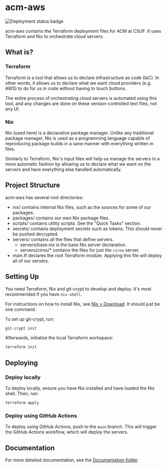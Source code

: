 # acm-aws

![Deployment status badge](https://github.com/diamondburned/acm-aws/actions/workflows/deploy.yml/badge.svg?branch=main)

acm-aws contains the Terraform deployment files for ACM at CSUF. It uses
Terraform and Nix to orchestrate cloud servers.

## What is?

### Terraform

Terraform is a tool that allows us to declare infrastructure as code (IaC). In
other words, it allows us to declare what we want cloud providers (e.g. AWS) to
do for us in code without having to touch buttons.

The entire process of orchestrating cloud servers is automated using this tool,
and any changes are done on these version-controlled text files, not any UI.

### Nix

Nix (used here) is a declarative package manager. Unlike any traditional package
manager, Nix is used as a programming language capable of reproducing package
builds in a sane manner with everything written in files.

Similarly to Terraform, Nix's input files will help us manage the servers in a
more automatic fashion by allowing us to declare what we want on the servers and
have everything else handled automatically.

## Project Structure

acm-aws has several root directories:

- nix/ contains internal Nix files, such as the sources for some of our
  packages.
- packages/ contains our own Nix package files.
- scripts/ contains utility scripts. See the "Quick Tasks" section.
- secrets/ contains deployment secrets such as tokens. This should never be
  pushed decrypted.
- servers/ contains all the files that define servers.
	- servers/base.nix is the base Nix server declaration.
	- servers/cirno/* contains the files for just the `cirno` server.
- main.tf declares the root Terraform module. Applying this file will deploy all
  of our servers.

## Setting Up

You need Terraform, Nix and git-crypt to develop and deploy. It's most
recommended if you have `nix-shell`.

For instructions on how to install Nix, see [Nix >
Download](https://nixos.org/download.html). It should just be one command.

To set up git-crypt, run:

```sh
git-crypt init
```

Afterwards, initialize the local Terraform workspace:

```sh
terraform init
```

## Deploying

### Deploy locally

To deploy locally, ensure you have Nix installed and have loaded the Nix shell.
Then, run:

```sh
terraform apply
```

### Deploy using GitHub Actions

To deploy using GitHub Actions, push to the `main` branch. This will trigger the
GitHub Actions workflow, which will deploy the servers.

## Documentation

For more detailed documentation, see the [Documentation folder](./docs/).
